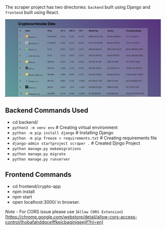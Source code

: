 The scraper project has two directories: `backend` built using Django and `frontend` built using React.

![](Scraper-UI.png)

Backend Commands Used
---
- cd backend/
- `python3 -m venv env` # Creating virtual environment 
- `python -m pip install django` # Installing Django
- `python -m pip freeze > requirements.txt` # Creating requirements file
- `django-admin startproject scraper .` # Created Djngo Project
- `python manage.py makemigrations`
- `python manage.py migrate`
- `python manage.py runserver`


Frontend Commands
---
- cd frontend/crypto-app
- npm install
- npm start
- open localhost:3000/ in browser.


*Note* - For CORS issue please use (`Allow CORS Extension`)[https://chrome.google.com/webstore/detail/allow-cors-access-control/lhobafahddgcelffkeicbaginigeejlf?hl=en]